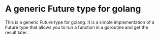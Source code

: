 # A generic Future type for golang

This is a generic Future type for golang.
It is a simple implementation of a Future type that allows you to run a function in a goroutine and get the result later.
